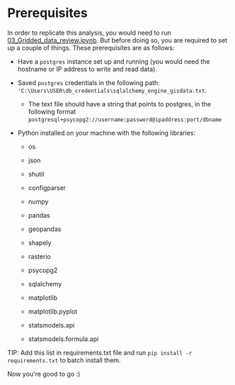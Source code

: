 # Prerequisites 

In order to replicate this analysis, you would need to run [03_Gridded_data_review.ipynb](03_Gridded_data_review.ipynb). But before doing so, you are required to set up a couple of things. These prerequisites are as follows:

* Have a `postgres` instance set up and running (you would need the hostname or IP address to write and read data).
* Saved `postgres` credentials in the following path: `'C:\Users\USER\db_credentials\sqlalchemy_engine_gisdata.txt`. 

  * The text file should have a string that points to postgres, in the following format `postgresql+psycopg2://username:password@ipaddress:port/dbname`
* Python installed on your machine with the following libraries:
  - os
  - json
  - shutil
  - configparser

  - numpy
  - pandas
  - geopandas
  - shapely
  - rasterio
  - psycopg2
  - sqlalchemy

  - matplotlib
  - matplotlib.pyplot

  - statsmodels.api
  - statsmodels.formula.api

TIP: Add this list in requirements.txt file and run `pip install -r requirements.txt` to batch install them.


Now you're good to go :)
 
